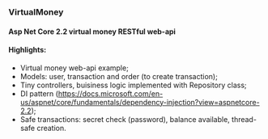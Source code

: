### VirtualMoney
#### Asp Net Core 2.2 virtual money RESTful web-api
####
#### Highlights:
* Virtual money web-api example;
* Models: user, transaction and order (to create transaction);
* Tiny controllers, buisiness logic implemented with Repository class;
* DI pattern (https://docs.microsoft.com/en-us/aspnet/core/fundamentals/dependency-injection?view=aspnetcore-2.2);
* Safe transactions: secret check (password), balance available, thread-safe creation.
